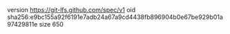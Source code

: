 version https://git-lfs.github.com/spec/v1
oid sha256:e9bc155a92f6191e7adb24a67a9cd4438fb896904b0e67be929b01a97429811e
size 650
